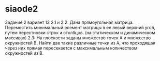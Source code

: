 # siaode2
Задание 2 вариант 13
2.1 и 2.2: Дана прямоугольная матрица. Переместить минимальный элемент матрицы в ее левый верхний угол, путем перестновки строк и столбцов. (на статическом и динамическом массивах)
2.3: На плоскости заданы множество точек А и множество окружностей В. Найти две такие различные точки из А, что проходящая через них прямая пересекается с максимальным количеством окружностей из В. 
